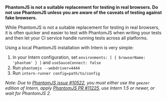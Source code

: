 **PhantomJS is not a suitable replacement for testing in real browsers. Do not use PhantomJS unless you are aware of the caveats of testing against fake browsers.**

While PhantomJS is not a suitable replacement for testing in real browsers, it is often quicker and easier to test with PhantomJS when writing your tests and then let your CI service handle running tests across all platforms.

Using a local PhantomJS installation with Intern is very simple:

1. In your Intern configuration, set `environments: [ { browserName: 'phantom' } ]` and `useSauceConnect: false`
2. Run `phantomjs --webdriver=4444`
3. Run `intern-runner config=path/to/config`

*Note: Due to [PhantomJS issue #10522](https://github.com/ariya/phantomjs/issues/10522), you must either use the `geezer` edition of Intern, apply [PhantomJS PR #11225](https://github.com/ariya/phantomjs/pull/11225), use Intern 1.5 or newer, or wait for PhantomJS 2.*